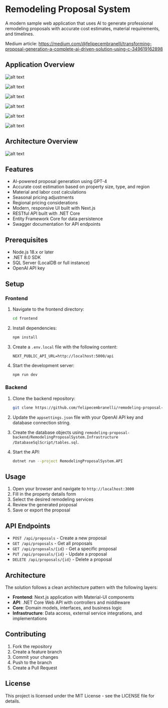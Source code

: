 # Remodeling Proposal System

A modern sample web application that uses AI to generate professional remodeling proposals with accurate cost estimates, material requirements, and timelines.

Medium article: https://medium.com/@felipecembranelli/transforming-proposal-generation-a-complete-ai-driven-solution-using-c-349619162898

## Application Overview
![alt text](doc/land1.JPG)

![alt text](doc/step1.JPG)

![alt text](doc/step2.JPG)

![alt text](doc/step3.JPG)

![alt text](doc/step4.JPG)

![alt text](doc/proposal1.JPG)


## Architecture Overview

![alt text](doc/arch_overview.jpg)


## Features

- AI-powered proposal generation using GPT-4
- Accurate cost estimation based on property size, type, and region
- Material and labor cost calculations
- Seasonal pricing adjustments
- Regional pricing considerations
- Modern, responsive UI built with Next.js
- RESTful API built with .NET Core
- Entity Framework Core for data persistence
- Swagger documentation for API endpoints

## Prerequisites

- Node.js 18.x or later
- .NET 8.0 SDK
- SQL Server (LocalDB or full instance)
- OpenAI API key

## Setup

### Frontend

1. Navigate to the frontend directory:
   ```bash
   cd frontend
   ```

2. Install dependencies:
   ```bash
   npm install
   ```

3. Create a `.env.local` file with the following content:
   ```
   NEXT_PUBLIC_API_URL=http://localhost:5000/api
   ```

4. Start the development server:
   ```bash
   npm run dev
   ```

### Backend

1. Clone the backend repository:
   ```bash
   git clone https://github.com/felipecembranelli/remodeling-proposal-backend
   ```

2. Update the `appsettings.json` file with your OpenAI API key and database connection string.

3. Create the database objects using `remodeling-proposal-backend/RemodelingProposalSystem.Infrastructure
/DatabaseSqlScript/tables.sql`.
   
4. Start the API:
   ```bash
   dotnet run --project RemodelingProposalSystem.API
   ```

## Usage

1. Open your browser and navigate to `http://localhost:3000`
2. Fill in the property details form
3. Select the desired remodeling services
4. Review the generated proposal
5. Save or export the proposal

## API Endpoints

- `POST /api/proposals` - Create a new proposal
- `GET /api/proposals` - Get all proposals
- `GET /api/proposals/{id}` - Get a specific proposal
- `PUT /api/proposals/{id}` - Update a proposal
- `DELETE /api/proposals/{id}` - Delete a proposal

## Architecture

The solution follows a clean architecture pattern with the following layers:

- **Frontend**: Next.js application with Material-UI components
- **API**: .NET Core Web API with controllers and middleware
- **Core**: Domain models, interfaces, and business logic
- **Infrastructure**: Data access, external service integrations, and implementations

## Contributing

1. Fork the repository
2. Create a feature branch
3. Commit your changes
4. Push to the branch
5. Create a Pull Request

## License

This project is licensed under the MIT License - see the LICENSE file for details. 
